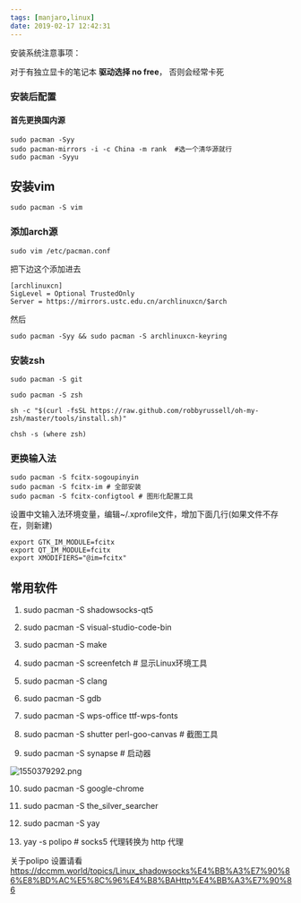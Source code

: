 ```yaml
---
tags: [manjaro,linux]
date: 2019-02-17 12:42:31
---
```


安装系统注意事项：

对于有独立显卡的笔记本 **驱动选择 no free**， 否则会经常卡死

### 安装后配置

#### 首先更换国内源

```shell
sudo pacman -Syy
sudo pacman-mirrors -i -c China -m rank  #选一个清华源就行
sudo pacman -Syyu
```

## 安装vim
```shell
sudo pacman -S vim
```
### 添加arch源

```shell
sudo vim /etc/pacman.conf
```

把下边这个添加进去
```cogfig
[archlinuxcn]
SigLevel = Optional TrustedOnly
Server = https://mirrors.ustc.edu.cn/archlinuxcn/$arch
```
然后

```shell
sudo pacman -Syy && sudo pacman -S archlinuxcn-keyring
```
### 安装zsh

```shell
sudo pacman -S git

sudo pacman -S zsh

sh -c "$(curl -fsSL https://raw.github.com/robbyrussell/oh-my-zsh/master/tools/install.sh)"

chsh -s (where zsh)
```

### 更换输入法

```shell
sudo pacman -S fcitx-sogoupinyin
sudo pacman -S fcitx-im # 全部安装
sudo pacman -S fcitx-configtool # 图形化配置工具
```

设置中文输入法环境变量，编辑~/.xprofile文件，增加下面几行(如果文件不存在，则新建)

```config
export GTK_IM_MODULE=fcitx
export QT_IM_MODULE=fcitx
export XMODIFIERS="@im=fcitx"
```

## 常用软件

1. sudo pacman -S shadowsocks-qt5

2. sudo pacman -S visual-studio-code-bin

3. sudo pacman -S make

4. sudo pacman -S screenfetch # 显示Linux环境工具

5. sudo pacman -S clang

6.  sudo pacman -S gdb

7. sudo pacman -S wps-office ttf-wps-fonts

8. sudo pacman -S shutter perl-goo-canvas # 截图工具

9. sudo pacman -S synapse # 启动器

![1550379292.png](https://i.loli.net/2019/02/17/5c68e93816d99.png?filename=1550379292.png)

10. sudo pacman -S google-chrome

11. sudo pacman -S the_silver_searcher

12. sudo pacman -S yay

13. yay -s polipo # socks5 代理转换为 http 代理 

关于polipo 设置请看 https://dccmm.world/topics/Linux_shadowsocks%E4%BB%A3%E7%90%86%E8%BD%AC%E5%8C%96%E4%B8%BAHttp%E4%BB%A3%E7%90%86
